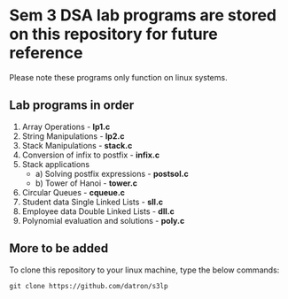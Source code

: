 # Sem 3 DSA lab programs are stored on this repository for future reference
Please note these programs only function on linux systems.
## Lab programs in order
1. Array Operations - **lp1.c**
2. String Manipulations - **lp2.c**
3. Stack Manipulations - **stack.c**
4. Conversion of infix to postfix - **infix.c**
5. Stack applications
     * a) Solving postfix expressions - **postsol.c**
     * b) Tower of Hanoi - **tower.c**
6. Circular Queues - **cqueue.c**
7. Student data Single Linked Lists - **sll.c**
8. Employee data Double Linked Lists - **dll.c**
9. Polynomial evaluation and solutions - **poly.c**


## More to be added

To clone this repository to your linux machine, type the below commands:


` git clone https://github.com/datron/s3lp `


